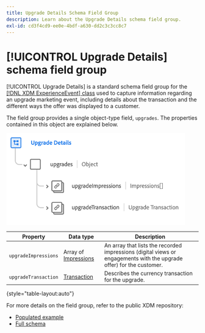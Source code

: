 ```yaml
---
title: Upgrade Details Schema Field Group
description: Learn about the Upgrade Details schema field group.
exl-id: cd3f4cd9-ee0e-4bdf-a630-dd2c3c3cc8c7
---
```

# [!UICONTROL Upgrade Details] schema field group

[!UICONTROL Upgrade Details] is a standard schema field group for the [[!DNL XDM ExperienceEvent] class](../../classes/experienceevent.md) used to capture information regarding an upgrade marketing event, including details about the transaction and the different ways the offer was displayed to a customer.

The field group provides a single object-type field, `upgrades`. The properties contained in this object are explained below.

![Upgrade Details structure](../../images/field-groups/upgrade-details.png)

| Property | Data type | Description |
| --- | --- | --- |
| `upgradeImpressions` | Array of [Impressions](../../data-types/impressions.md) | An array that lists the recorded impressions (digital views or engagements with the upgrade offer) for the customer. |
| `upgradeTransaction` | [Transaction](../../data-types/transaction.md) | Describes the currency transaction for the upgrade. |

{style="table-layout:auto"}

For more details on the field group, refer to the public XDM repository:

* [Populated example](https://github.com/adobe/xdm/blob/master/components/fieldgroups/experience-event/industry-verticals/experienceevent-upgrade-details.example.1.json)
* [Full schema](https://github.com/adobe/xdm/blob/master/components/fieldgroups/experience-event/industry-verticals/experienceevent-upgrade-details.schema.json)
